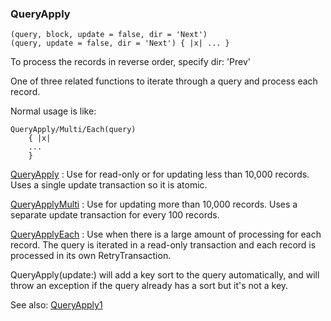 ### QueryApply

``` suneido
(query, block, update = false, dir = 'Next')
(query, update = false, dir = 'Next') { |x| ... }
```

To process the records in reverse order, specify dir: 'Prev'

One of three related functions to iterate through a query and process each record.

Normal usage is like:

``` suneido
QueryApply/Multi/Each(query)
    { |x|
    ...
    }
```
[QueryApply](<QueryApply.md>)
: Use for read-only or for updating less than 10,000 records. Uses a single update transaction so it is atomic.

[QueryApplyMulti](<QueryApplyMulti.md>)
: Use for updating more than 10,000 records. Uses a separate update transaction for every 100 records.

[QueryApplyEach](<QueryApplyEach.md>)
: Use when there is a large amount of processing for each record. The query is iterated in a read-only transaction and each record is processed in its own RetryTransaction.

QueryApply(update:) will add a key sort to the query automatically, and will throw an exception if the query already has a sort but it's not a key.

See also: [QueryApply1](<QueryApply1.md>)